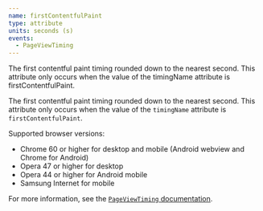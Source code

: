 ```yaml
---
name: firstContentfulPaint
type: attribute
units: seconds (s)
events:
  - PageViewTiming
---
```


The first contentful paint timing rounded down to the nearest second. This attribute only occurs when the value of the timingName attribute is firstContentfulPaint.

The first contentful paint timing rounded down to the nearest second. This attribute only occurs when the value of the `timingName` attribute is `firstContentfulPaint`.

Supported browser versions:

*   Chrome 60 or higher for desktop and mobile (Android webview and Chrome for Android)
*   Opera 47 or higher for desktop
*   Opera 44 or higher for Android mobile
*   Samsung Internet for mobile

For more information, see the [`PageViewTiming` documentation](https://docs.newrelic.com/docs/browser/new-relic-browser/page-load-timing-resources/pageviewtiming-async-or-dynamic-page-details).